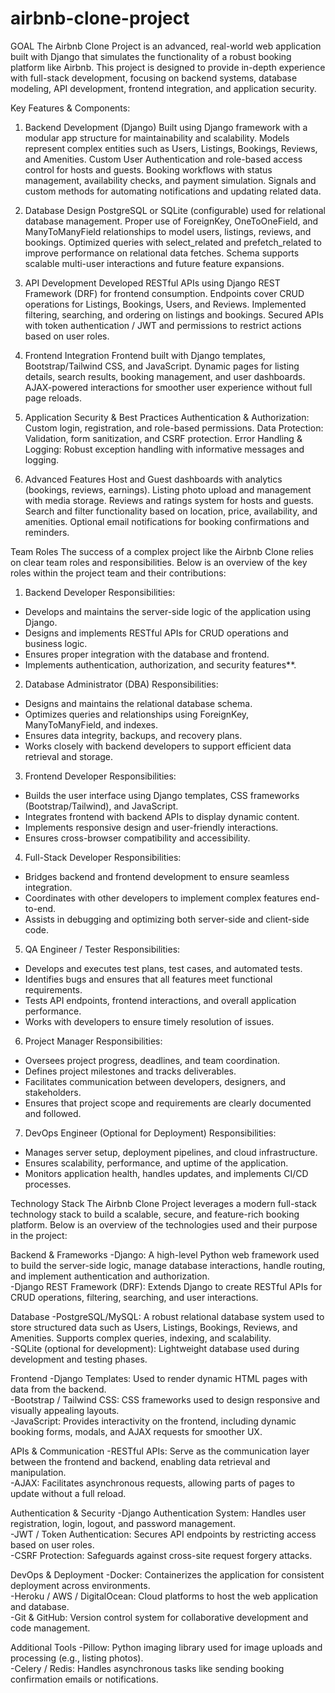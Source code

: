 # airbnb-clone-project
GOAL
The Airbnb Clone Project is an advanced, real-world web application built with Django that simulates the functionality of a robust booking platform like Airbnb. This project is designed to provide in-depth experience with full-stack development, focusing on backend systems, database modeling, API development, frontend integration, and application security.

Key Features & Components:
1. Backend Development (Django)
Built using Django framework with a modular app structure for maintainability and scalability.
Models represent complex entities such as Users, Listings, Bookings, Reviews, and Amenities.
Custom User Authentication and role-based access control for hosts and guests.
Booking workflows with status management, availability checks, and payment simulation.
Signals and custom methods for automating notifications and updating related data.

2. Database Design
PostgreSQL or SQLite (configurable) used for relational database management.
Proper use of ForeignKey, OneToOneField, and ManyToManyField relationships to model users, listings, reviews, and bookings.
Optimized queries with select_related and prefetch_related to improve performance on relational data fetches.
Schema supports scalable multi-user interactions and future feature expansions.

3. API Development
Developed RESTful APIs using Django REST Framework (DRF) for frontend consumption.
Endpoints cover CRUD operations for Listings, Bookings, Users, and Reviews.
Implemented filtering, searching, and ordering on listings and bookings.
Secured APIs with token authentication / JWT and permissions to restrict actions based on user roles.

4. Frontend Integration
Frontend built with Django templates, Bootstrap/Tailwind CSS, and JavaScript.
Dynamic pages for listing details, search results, booking management, and user dashboards.
AJAX-powered interactions for smoother user experience without full page reloads.

5. Application Security & Best Practices
Authentication & Authorization: Custom login, registration, and role-based permissions.
Data Protection: Validation, form sanitization, and CSRF protection.
Error Handling & Logging: Robust exception handling with informative messages and logging.

6. Advanced Features
Host and Guest dashboards with analytics (bookings, reviews, earnings).
Listing photo upload and management with media storage.
Reviews and ratings system for hosts and guests.
Search and filter functionality based on location, price, availability, and amenities.
Optional email notifications for booking confirmations and reminders.

Team Roles
The success of a complex project like the Airbnb Clone relies on clear team roles and responsibilities. Below is an overview of the key roles within the project team and their contributions:

1. Backend Developer
Responsibilities:  
  - Develops and maintains the server-side logic of the application using Django.  
  - Designs and implements RESTful APIs for CRUD operations and business logic.  
  - Ensures proper integration with the database and frontend.  
  - Implements authentication, authorization, and security features**.  

2. Database Administrator (DBA)
Responsibilities:  
  - Designs and maintains the relational database schema.  
  - Optimizes queries and relationships using ForeignKey, ManyToManyField, and indexes.  
  - Ensures data integrity, backups, and recovery plans.  
  - Works closely with backend developers to support efficient data retrieval and storage.  

3. Frontend Developer
Responsibilities:
  - Builds the user interface using Django templates, CSS frameworks (Bootstrap/Tailwind), and JavaScript.  
  - Integrates frontend with backend APIs to display dynamic content.  
  - Implements responsive design and user-friendly interactions.  
  - Ensures cross-browser compatibility and accessibility.  

4. Full-Stack Developer
Responsibilities:  
  - Bridges backend and frontend development to ensure seamless integration.  
  - Coordinates with other developers to implement complex features end-to-end.  
  - Assists in debugging and optimizing both server-side and client-side code.  

5. QA Engineer / Tester
Responsibilities: 
  - Develops and executes test plans, test cases, and automated tests.  
  - Identifies bugs and ensures that all features meet functional requirements.  
  - Tests API endpoints, frontend interactions, and overall application performance.  
  - Works with developers to ensure timely resolution of issues.  

6. Project Manager
Responsibilities:
  - Oversees project progress, deadlines, and team coordination.  
  - Defines project milestones and tracks deliverables.  
  - Facilitates communication between developers, designers, and stakeholders.  
  - Ensures that project scope and requirements are clearly documented and followed.  

7. DevOps Engineer (Optional for Deployment)
Responsibilities:  
  - Manages server setup, deployment pipelines, and cloud infrastructure.  
  - Ensures scalability, performance, and uptime of the application.  
  - Monitors application health, handles updates, and implements CI/CD processes. 

Technology Stack
The Airbnb Clone Project leverages a modern full-stack technology stack to build a scalable, secure, and feature-rich booking platform. Below is an overview of the technologies used and their purpose in the project:

Backend & Frameworks
-Django: A high-level Python web framework used to build the server-side logic, manage database interactions, handle routing, and implement authentication and authorization.  
-Django REST Framework (DRF): Extends Django to create RESTful APIs for CRUD operations, filtering, searching, and user interactions.  

Database
-PostgreSQL/MySQL: A robust relational database system used to store structured data such as Users, Listings, Bookings, Reviews, and Amenities. Supports complex queries, indexing, and scalability.  
-SQLite (optional for development): Lightweight database used during development and testing phases.  

Frontend
-Django Templates: Used to render dynamic HTML pages with data from the backend.  
-Bootstrap / Tailwind CSS: CSS frameworks used to design responsive and visually appealing layouts.  
-JavaScript: Provides interactivity on the frontend, including dynamic booking forms, modals, and AJAX requests for smoother UX.  

APIs & Communication
-RESTful APIs: Serve as the communication layer between the frontend and backend, enabling data retrieval and manipulation.  
-AJAX: Facilitates asynchronous requests, allowing parts of pages to update without a full reload.  

Authentication & Security
-Django Authentication System: Handles user registration, login, logout, and password management.  
-JWT / Token Authentication: Secures API endpoints by restricting access based on user roles.  
-CSRF Protection: Safeguards against cross-site request forgery attacks.  

DevOps & Deployment 
-Docker: Containerizes the application for consistent deployment across environments.  
-Heroku / AWS / DigitalOcean: Cloud platforms to host the web application and database.  
-Git & GitHub: Version control system for collaborative development and code management.  

Additional Tools
-Pillow: Python imaging library used for image uploads and processing (e.g., listing photos).  
-Celery / Redis: Handles asynchronous tasks like sending booking confirmation emails or notifications.  
